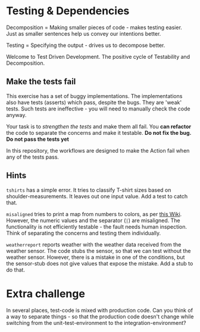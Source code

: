 # Testing & Dependencies

Decomposition = Making smaller pieces of code - makes testing easier. Just as smaller sentences help us convey our intentions better.

Testing = Specifying the output - drives us to decompose better.

Welcome to Test Driven Development. The positive cycle of Testability and Decomposition.

## Make the tests fail

This exercise has a set of buggy implementations. The implementations also have tests (asserts) which pass, despite the bugs. They are 'weak' tests. Such tests are ineffective - you will need to manually check the code anyway.

Your task is to _strengthen the tests_ and make them all fail. You **can refactor** the code to separate the concerns and make it testable. **Do not fix the bug. Do not pass the tests yet**

In this repository, the workflows are designed to make the Action fail when any of the tests pass.

## Hints

`tshirts` has a simple error. It tries to classify T-shirt sizes based on shoulder-measurements. It leaves out one input value. Add a test to catch that.

`misaligned` tries to print a map from numbers to colors, as per [this Wiki](https://en.wikipedia.org/wiki/25-pair_color_code). However, the numeric values and the separator (`|`) are misaligned. The functionality is not efficiently testable - the fault needs human inspection. Think of separating the concerns and testing them individually.

`weatherreport` reports weather with the weather data received from the weather sensor. The code stubs the sensor, so that we can test without the weather sensor. However, there is a mistake in one of the conditions, but the sensor-stub does not
give values that expose the mistake. Add a stub to do that.

# Extra challenge

In several places, test-code is mixed with production code.
Can you think of a way to separate things - so that the production code doesn't change while switching from the unit-test-environment to the integration-environment?